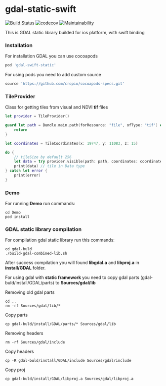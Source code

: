 # gdal-static-swift
[![Build Status](https://travis-ci.com/cropio/gdal-static-swift.svg?token=2x1gjKbRpPVj3abdDxFe&branch=master)](https://travis-ci.com/cropio/gdal-static-swift) [![codecov](https://codecov.io/gh/cropio/gdal-static-swift/branch/master/graph/badge.svg?token=79emLU9lm3)](https://codecov.io/gh/cropio/gdal-static-swift) [![Maintainability](https://api.codeclimate.com/v1/badges/14c3a11bb64cf09f9317/maintainability)](https://codeclimate.com/repos/5ea6c2f7644a6501a300d6bc/maintainability)

This is GDAL static library builded for ios platform, with swift binding

### Installation
For installation GDAL you can use cocoapods

```ruby
pod 'gdal-swift-static'
```

For using pods you need to add custom source
```ruby
source 'https://github.com/cropio/cocoapods-specs.git'
```

### TileProvider
Class for getting tiles from visual and NDVI **tif** files

```swift
let provider = TileProvider()

guard let path = Bundle.main.path(forResource: "file", ofType: "tif") else {
    return
}

let coordinates = TileCoordinates(x: 19747, y: 11083, z: 15)

do {
    // tileSize by default 256
    let data = try provider.visible(path: path, coordinates: coordinates, tileSize: 256)
    print(data) // tile in Data type
} catch let error {
    print(error)
}
```

### Demo
For running **Demo** run commands:
```shell
cd Demo
pod install
```

### GDAL static library compilation
For compilation gdal static library run this commands:

```shell
cd gdal-buld
./build-gdal-combined-lib.sh
```

After success compilation you will found **libgdal.a** and **libproj.a** in **install/GDAL** folder.

For using gdal with **static framework** you need to copy gdal parts (gdal-buld/install/GDAL/parts) to **Sources/gdal/lib**

Removing old gdal parts
```shell
cd ..
rm -rf Sources/gdal/lib/*
```

Copy parts
```shell
cp gdal-buld/install/GDAL/parts/* Sources/gdal/lib
```

Removing headers
```shell
rm -rf Sources/gdal/include
```

Copy headers
```shell
cp -R gdal-buld/install/GDAL/include Sources/gdal/include
```

Copy proj
```shell
cp gdal-buld/install/GDAL/libproj.a Sources/gdal/libproj.a
```
